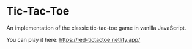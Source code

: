 # Tic-Tac-Toe
An implementation of the classic tic-tac-toe game in vanilla JavaScript.

You can play it here: https://red-tictactoe.netlify.app/

